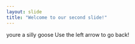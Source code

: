 ```yaml
---
layout: slide
title: "Welcome to our second slide!"
---
```

youre a silly goose
Use the left arrow to go back!
